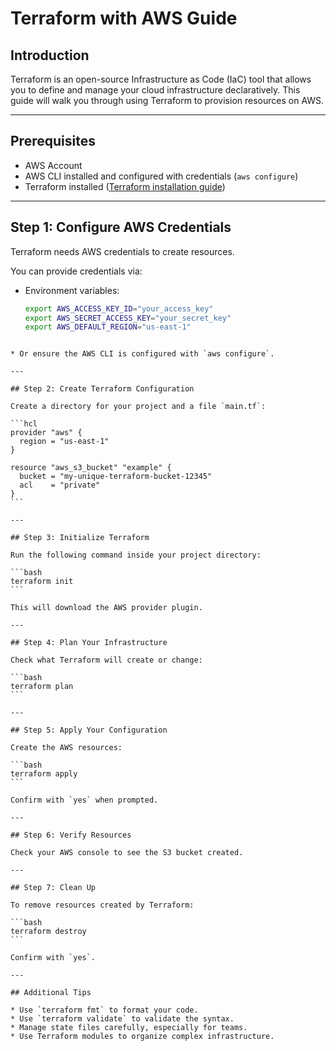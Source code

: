# Terraform with AWS Guide

## Introduction
Terraform is an open-source Infrastructure as Code (IaC) tool that allows you to define and manage your cloud infrastructure declaratively. This guide will walk you through using Terraform to provision resources on AWS.

---

## Prerequisites

- AWS Account
- AWS CLI installed and configured with credentials (`aws configure`)
- Terraform installed ([Terraform installation guide](https://learn.hashicorp.com/tutorials/terraform/install-cli))

---

## Step 1: Configure AWS Credentials

Terraform needs AWS credentials to create resources.

You can provide credentials via:

- Environment variables:
  ```bash
  export AWS_ACCESS_KEY_ID="your_access_key"
  export AWS_SECRET_ACCESS_KEY="your_secret_key"
  export AWS_DEFAULT_REGION="us-east-1"
````

* Or ensure the AWS CLI is configured with `aws configure`.

---

## Step 2: Create Terraform Configuration

Create a directory for your project and a file `main.tf`:

```hcl
provider "aws" {
  region = "us-east-1"
}

resource "aws_s3_bucket" "example" {
  bucket = "my-unique-terraform-bucket-12345"
  acl    = "private"
}
```

---

## Step 3: Initialize Terraform

Run the following command inside your project directory:

```bash
terraform init
```

This will download the AWS provider plugin.

---

## Step 4: Plan Your Infrastructure

Check what Terraform will create or change:

```bash
terraform plan
```

---

## Step 5: Apply Your Configuration

Create the AWS resources:

```bash
terraform apply
```

Confirm with `yes` when prompted.

---

## Step 6: Verify Resources

Check your AWS console to see the S3 bucket created.

---

## Step 7: Clean Up

To remove resources created by Terraform:

```bash
terraform destroy
```

Confirm with `yes`.

---

## Additional Tips

* Use `terraform fmt` to format your code.
* Use `terraform validate` to validate the syntax.
* Manage state files carefully, especially for teams.
* Use Terraform modules to organize complex infrastructure.


